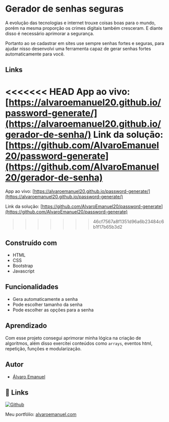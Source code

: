 
# Gerador de senhas seguras

A evolução das tecnologias e internet trouxe coisas boas para o mundo, porém na mesma proporção os crimes digitais também cresceram. E diante disso é necessário aprimorar a segurança.

Portanto ao se cadastrar em sites use sempre senhas fortes e seguras, para ajudar nisso desenvolvi uma ferramenta capaz de gerar senhas fortes automaticamente para você.

## Links

<<<<<<< HEAD
App ao vivo: [https://alvaroemanuel20.github.io/password-generate/](https://alvaroemanuel20.github.io/gerador-de-senha/)
Link da solução: [https://github.com/AlvaroEmanuel20/password-generate](https://github.com/AlvaroEmanuel20/gerador-de-senha)
=======
App ao vivo: [https://alvaroemanuel20.github.io/password-generate/](https://alvaroemanuel20.github.io/password-generate/)

Link da solução: [https://github.com/AlvaroEmanuel20/password-generate](https://github.com/AlvaroEmanuel20/password-generate)
>>>>>>> 46cf7567a8f1351d96a6b23484c6b1f17b65b3d2
## Construído com

- HTML
- CSS
- Bootstrap
- Javascript


## Funcionalidades

- Gera automaticamente a senha
- Pode escolher tamanho da senha
- Pode escolher as opções para a senha


## Aprendizado

Com esse projeto consegui aprimorar minha lógica na criação de algoritmos, além disso exercitei conteúdos como `arrays`, eventos html, repetição, funções e modularização.
## Autor

- [Álvaro Emanuel](https://www.github.com/AlvaroEmanuel20)


## 🔗 Links
[![Github](https://img.shields.io/badge/my_portfolio-000?style=for-the-badge&logo=ko-fi&logoColor=white)](https://github.com/AlvaroEmanuel20)

Meu portfólio: [alvaroemanuel.com](https://alvaroemanuel.com)
